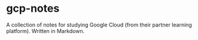 # gcp-notes

A collection of notes for studying Google Cloud (from their partner learning platform). Written in Markdown.






